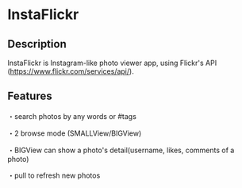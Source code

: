 InstaFlickr
====

## Description

InstaFlickr is Instagram-like photo viewer app, using Flickr's API (https://www.flickr.com/services/api/).

## Features

・search photos by any words or #tags

・2 browse mode (SMALLView/BIGView)

・BIGView can show a photo's detail(username, likes, comments of a photo)

・pull to refresh new photos
